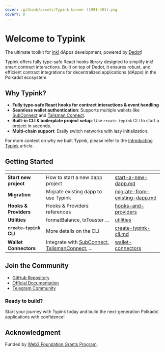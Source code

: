 ```yaml
---
cover: .gitbook/assets/Typink banner (1991-491).png
coverY: 0
---
```


# Welcome to Typink

The ultimate toolkit for [ink!](https://use.ink) dApps development, powered by [Dedot](https://dedot.dev)!

Typink offers fully type-safe React hooks library designed to simplify ink! smart contract interactions. Built on top of Dedot, it ensures robust, and efficient contract integrations for decentralized applications (dApps) in the Polkadot ecosystem.

## Why Typink?

* **Fully type-safe React hooks for contract interactions & event handling**
* **Seamless wallet authentication**: Supports multiple wallets like [SubConnect](https://github.com/Koniverse/SubConnect-v2) and [Talisman Connect](https://github.com/TalismanSociety/talisman-connect).
* **Built-in CLI & boilerplate project setup**: Use `create-typink` CLI to start a project in seconds.
* **Multi-chain support**: Easily switch networks with lazy initialization.

For more context on why we built Typink, please refer to the [Introducting Typink](https://docs.dedot.dev/typink/introducing-typink) article.

## Getting Started

<table data-view="cards"><thead><tr><th></th><th></th><th data-hidden data-card-target data-type="content-ref"></th></tr></thead><tbody><tr><td><strong>Start new project</strong></td><td>How to start a new dapp project</td><td><a href="getting-started/start-a-new-dapp.md">start-a-new-dapp.md</a></td></tr><tr><td><strong>Migration</strong></td><td>Migrate existing dapp to use Typink</td><td><a href="getting-started/migrate-from-existing-dapp.md">migrate-from-existing-dapp.md</a></td></tr><tr><td><strong>Hooks &#x26; Providers</strong></td><td>Hooks &#x26; Providers references</td><td><a href="hooks-and-providers/">hooks-and-providers</a></td></tr><tr><td><strong>Utilities</strong></td><td>formatBalance, txToaster ...</td><td><a href="utilities/">utilities</a></td></tr><tr><td><strong><code>create-typink</code> CLI</strong></td><td>More details on the CLI</td><td><a href="create-typink-cli.md">create-typink-cli.md</a></td></tr><tr><td><strong>Wallet Connectors</strong></td><td>Integrate with <a href="https://github.com/Koniverse/SubConnect-v2">SubConnect</a>,  <a href="https://github.com/TalismanSociety/talisman-connect">TalismanConnect</a>, ...</td><td><a href="wallet-connectors/">wallet-connectors</a></td></tr></tbody></table>



## Join the Community

* [GitHub Repository](https://github.com/dedotdev/typink)
* [Official Documentation](https://docs.dedot.dev/typink)
* [Telegram Community](https://t.me/JoinDedot)

### Ready to build?

Start your journey with Typink today and build the next-generation Polkadot applications with confidence!

## Acknowledgment

Funded by [Web3 Foundation Grants Program](https://grants.web3.foundation/).

